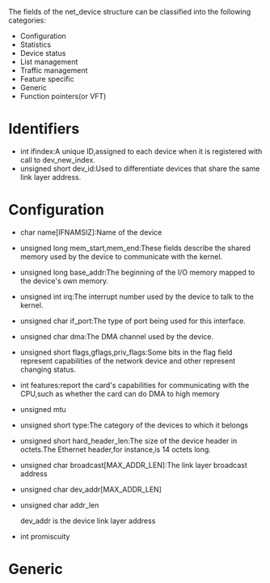 The fields of the net_device structure can be classified into the following categories:

- Configuration
- Statistics
- Device status
- List management
- Traffic management
- Feature specific
- Generic
- Function pointers(or VFT)

# Identifiers

- int ifindex:A unique ID,assigned to each device when it is registered with call to dev_new_index.
- unsigned short dev_id:Used to differentiate devices that share the same link layer address.

# Configuration

- char name[IFNAMSIZ]:Name of the device
- unsigned long mem_start,mem_end:These fields describe the shared memory used by the device to communicate with the kernel.
- unsigned long base_addr:The beginning of the I/O memory mapped to the device's own memory.
- unsigned int irq:The interrupt number used by the device to talk to the kernel.
- unsigned char if_port:The type of port being used for this interface.
- unsigned char dma:The DMA channel used by the device.
- unsigned short flags,gflags,priv_flags:Some bits in the flag field represent capabilities of the network device and other represent changing status.
- int features:report the card's capabilities for communicating with the CPU,such as whether the card can do DMA to high memory
- unsigned mtu
- unsigned short type:The category of the devices to which it belongs
- unsigned short hard_header_len:The size of the device header in octets.The Ethernet header,for instance,is 14 octets long.
- unsigned char broadcast[MAX_ADDR_LEN]:The link layer broadcast address
- unsigned char dev_addr[MAX_ADDR_LEN]
- unsigned char addr_len

    dev_addr is the device link layer address
    
- int promiscuity

# Generic


